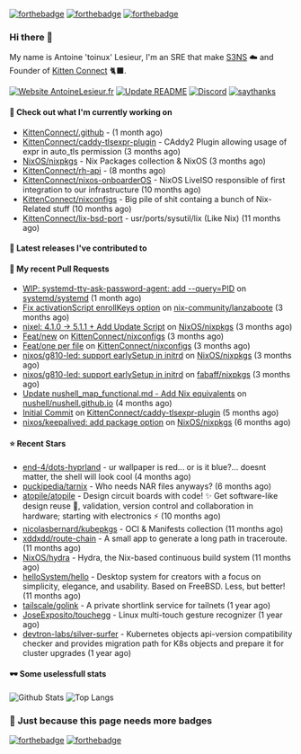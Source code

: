 [![forthebadge](https://forthebadge.com/images/badges/powered-by-energy-drinks.svg)](https://forthebadge.com)
[![forthebadge](https://forthebadge.com/images/badges/works-on-my-machine.svg)](https://forthebadge.com)
[![forthebadge](https://forthebadge.com/images/badges/certified-snoop-lion.svg)](https://forthebadge.com)

### Hi there 👋

My name is Antoine 'toinux' Lesieur, I'm an SRE that make [S3NS](https://s3ns.io) ☁️ and Founder of [Kitten Connect](https://kittenconnect.net/) 🐈‍⬛.

[![Website AntoineLesieur.fr](https://img.shields.io/website-up-down-green-red/http/antoinelesieur.fr.svg)](http://antoinelesieur.fr/)
[![Update README](https://github.com/itzwam/itzwam/actions/workflows/update.yaml/badge.svg)](https://github.com/itzwam/itzwam/actions/workflows/update.yaml)
[![Discord](https://badgen.net/badge/icon/discord?icon=discord&label)](https://discord.gg/X4BtdBMnvu)
[![saythanks](https://img.shields.io/badge/say-thanks-ff69b4.svg)](https://saythanks.io/to/itzwam)

#### 👷 Check out what I'm currently working on

- [KittenConnect/.github](https://github.com/KittenConnect/.github) -  (1 month ago)
- [KittenConnect/caddy-tlsexpr-plugin](https://github.com/KittenConnect/caddy-tlsexpr-plugin) - CAddy2 Plugin allowing usage of expr in auto_tls permission (3 months ago)
- [NixOS/nixpkgs](https://github.com/NixOS/nixpkgs) - Nix Packages collection &amp; NixOS (3 months ago)
- [KittenConnect/rh-api](https://github.com/KittenConnect/rh-api) -  (8 months ago)
- [KittenConnect/nixos-onboarderOS](https://github.com/KittenConnect/nixos-onboarderOS) - NixOS LiveISO responsible of first integration to our infrastructure (10 months ago)
- [KittenConnect/nixconfigs](https://github.com/KittenConnect/nixconfigs) - Big pile of shit containg a bunch of Nix-Related stuff (10 months ago)
- [KittenConnect/lix-bsd-port](https://github.com/KittenConnect/lix-bsd-port) - usr/ports/sysutil/lix (Like Nix) (11 months ago)

#### 🔭 Latest releases I've contributed to


#### 🔨 My recent Pull Requests

- [WIP: systemd-tty-ask-password-agent: add --query=PID](https://github.com/systemd/systemd/pull/36871) on [systemd/systemd](https://github.com/systemd/systemd) (1 month ago)
- [Fix activationScript enrollKeys option](https://github.com/nix-community/lanzaboote/pull/422) on [nix-community/lanzaboote](https://github.com/nix-community/lanzaboote) (3 months ago)
- [nixel: 4.1.0 -&gt; 5.1.1 &#43; Add Update Script](https://github.com/NixOS/nixpkgs/pull/369124) on [NixOS/nixpkgs](https://github.com/NixOS/nixpkgs) (3 months ago)
- [Feat/new](https://github.com/KittenConnect/nixconfigs/pull/3) on [KittenConnect/nixconfigs](https://github.com/KittenConnect/nixconfigs) (3 months ago)
- [Feat/one per file](https://github.com/KittenConnect/nixconfigs/pull/2) on [KittenConnect/nixconfigs](https://github.com/KittenConnect/nixconfigs) (3 months ago)
- [ nixos/g810-led: support earlySetup in initrd](https://github.com/NixOS/nixpkgs/pull/368849) on [NixOS/nixpkgs](https://github.com/NixOS/nixpkgs) (3 months ago)
- [nixos/g810-led: support earlySetup in initrd](https://github.com/fabaff/nixpkgs/pull/3) on [fabaff/nixpkgs](https://github.com/fabaff/nixpkgs) (3 months ago)
- [Update nushell_map_functional.md - Add Nix equivalents](https://github.com/nushell/nushell.github.io/pull/1711) on [nushell/nushell.github.io](https://github.com/nushell/nushell.github.io) (4 months ago)
- [Initial Commit](https://github.com/KittenConnect/caddy-tlsexpr-plugin/pull/1) on [KittenConnect/caddy-tlsexpr-plugin](https://github.com/KittenConnect/caddy-tlsexpr-plugin) (5 months ago)
- [nixos/keepalived: add package option](https://github.com/NixOS/nixpkgs/pull/346462) on [NixOS/nixpkgs](https://github.com/NixOS/nixpkgs) (6 months ago)

#### ⭐ Recent Stars

- [end-4/dots-hyprland](https://github.com/end-4/dots-hyprland) - ur wallpaper is red... or is it blue?... doesnt matter, the shell will look cool (4 months ago)
- [puckipedia/tarnix](https://github.com/puckipedia/tarnix) - Who needs NAR files anyways? (6 months ago)
- [atopile/atopile](https://github.com/atopile/atopile) - Design circuit boards with code! ✨ Get software-like design reuse 🚀, validation, version control and collaboration in hardware; starting with electronics ⚡️ (10 months ago)
- [nicolasbernard/kubepkgs](https://github.com/nicolasbernard/kubepkgs) - OCI &amp; Manifests collection (11 months ago)
- [xddxdd/route-chain](https://github.com/xddxdd/route-chain) - A small app to generate a long path in traceroute. (11 months ago)
- [NixOS/hydra](https://github.com/NixOS/hydra) - Hydra, the Nix-based continuous build system (11 months ago)
- [helloSystem/hello](https://github.com/helloSystem/hello) - Desktop system for creators with a focus on simplicity, elegance, and usability. Based on FreeBSD. Less, but better! (11 months ago)
- [tailscale/golink](https://github.com/tailscale/golink) - A private shortlink service for tailnets (1 year ago)
- [JoseExposito/touchegg](https://github.com/JoseExposito/touchegg) - Linux multi-touch gesture recognizer (1 year ago)
- [devtron-labs/silver-surfer](https://github.com/devtron-labs/silver-surfer) - Kubernetes objects api-version compatibility checker and provides migration path for K8s objects and prepare it for cluster upgrades (1 year ago)

#### 🕶️ Some uselessfull stats

![Github Stats](https://github-readme-stats.vercel.app/api?username=itzwam&show_icons=true&count_private=true)
![Top Langs](https://github-readme-stats.vercel.app/api/top-langs/?username=itzwam&langs_count=4&layout=compact)

### 🎨 Just because this page needs more badges

[![forthebadge](https://forthebadge.com/images/badges/designed-in-ms-paint.svg)](https://forthebadge.com)
[![forthebadge](https://forthebadge.com/images/badges/makes-people-smile.svg)](https://forthebadge.com)